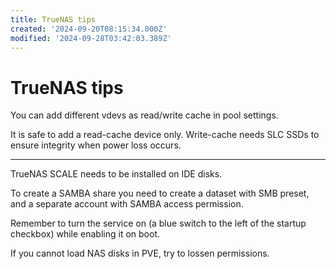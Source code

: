 ```yaml
---
title: TrueNAS tips
created: '2024-09-20T08:15:34.000Z'
modified: '2024-09-28T03:42:03.389Z'
---
```


# TrueNAS tips

You can add different vdevs as read/write cache in pool settings.

It is safe to add a read-cache device only. Write-cache needs SLC SSDs to ensure integrity when power loss occurs.

---
TrueNAS SCALE needs to be installed on IDE disks.

To create a SAMBA share you need to create a dataset with SMB preset, and a separate account with SAMBA access permission.

Remember to turn the service on (a blue switch to the left of the startup checkbox) while enabling it on boot.

If you cannot load NAS disks in PVE, try to lossen permissions.
